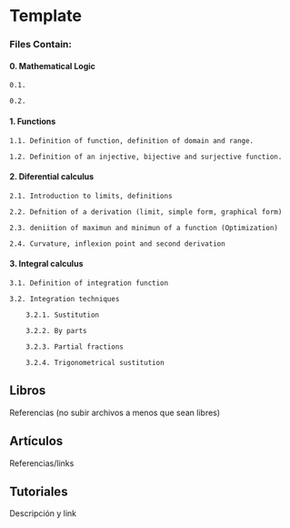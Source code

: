 # Template

### Files Contain:

#### 0. Mathematical Logic
    
    0.1. 
    
    0.2. 

#### 1. Functions

    1.1. Definition of function, definition of domain and range.

    1.2. Definition of an injective, bijective and surjective function.

#### 2. Diferential calculus
    
    2.1. Introduction to limits, definitions
    
    2.2. Defnition of a derivation (limit, simple form, graphical form)
    
    2.3. deniition of maximun and minimun of a function (Optimization)
    
    2.4. Curvature, inflexion point and second derivation

#### 3. Integral calculus
    
    3.1. Definition of integration function
    
    3.2. Integration techniques
    
        3.2.1. Sustitution
        
        3.2.2. By parts
        
        3.2.3. Partial fractions
        
        3.2.4. Trigonometrical sustitution

## Libros

Referencias (no subir archivos a menos que sean libres)

## Artículos

Referencias/links

## Tutoriales

Descripción y link
